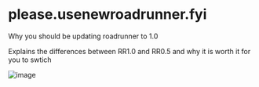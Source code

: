 # please.usenewroadrunner.fyi
Why you should be updating roadrunner to 1.0

Explains the differences between RR1.0 and RR0.5 and why it is worth it for you to swtich

![image](https://github.com/user-attachments/assets/c5443dbd-1cd3-4c25-a75d-eefbc96b5f00)